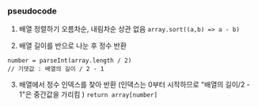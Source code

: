### pseudocode

1. 배열 정렬하기 오름차순, 내림차순 상관 없음
```array.sort((a,b) => a - b)```

2. 배열 길이를 반으로 나눈 후 정수 반환
```
number = parseInt(array.length / 2)
// 기댓값 : 배열의 길이 / 2 - 1
```

3. 배열에서 정수 인덱스를 찾아 반환
   (인덱스는 0부터 시작하므로 "배열의 길이/2 - 1"은 중간값을 가리킴 )
```return array[number]```

